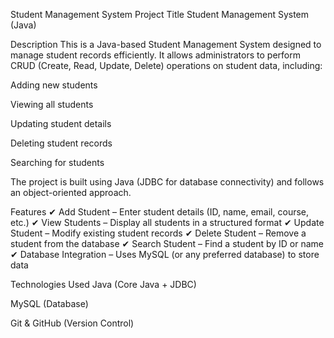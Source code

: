 Student Management System
Project Title
Student Management System (Java)

Description
This is a Java-based Student Management System designed to manage student records efficiently. It allows administrators to perform CRUD (Create, Read, Update, Delete) operations on student data, including:

Adding new students

Viewing all students

Updating student details

Deleting student records

Searching for students

The project is built using Java (JDBC for database connectivity) and follows an object-oriented approach.

Features
✔ Add Student – Enter student details (ID, name, email, course, etc.)
✔ View Students – Display all students in a structured format
✔ Update Student – Modify existing student records
✔ Delete Student – Remove a student from the database
✔ Search Student – Find a student by ID or name
✔ Database Integration – Uses MySQL (or any preferred database) to store data

Technologies Used
Java (Core Java + JDBC)

MySQL (Database)

Git & GitHub (Version Control)
